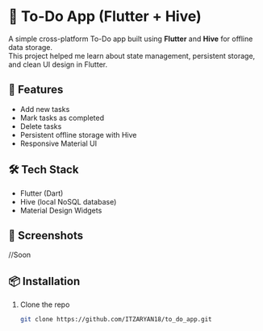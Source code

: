# 📝 To-Do App (Flutter + Hive)

A simple cross-platform To-Do app built using **Flutter** and **Hive** for offline data storage.  
This project helped me learn about state management, persistent storage, and clean UI design in Flutter.

## 🚀 Features
- Add new tasks
- Mark tasks as completed
- Delete tasks
- Persistent offline storage with Hive
- Responsive Material UI

## 🛠️ Tech Stack
- Flutter (Dart)
- Hive (local NoSQL database)
- Material Design Widgets

## 📸 Screenshots
//Soon

## 📦 Installation
1. Clone the repo  
   ```bash
   git clone https://github.com/ITZARYAN18/to_do_app.git
